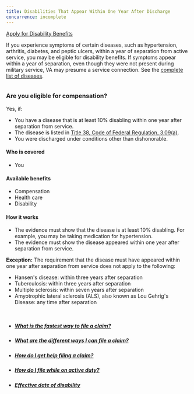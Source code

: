 ```yaml
---
title: Disabilities That Appear Within One Year After Discharge
concurrence: incomplete
---
```


<div class="main" role="main" markdown="0">
<div class="action-bar">
  <div class="row">
    <div class="small-12 columns">
      <a class="usa-button-primary" href="/disability-benefits/get/">Apply for Disability Benefits</a>
    </div>
  </div>
</div>

<div class="section one" markdown="0">
<div class="primary" markdown="0">
<div class="row" markdown="0">
<div class="small-12 columns" markdown="1">

If you experience symptoms of certain diseases, such as hypertension, arthritis, diabetes, and peptic ulcers, within a year of separation from active service, you may be eligible for disability benefits. If symptoms appear within a year of separation, even though they were not present during military service, VA may presume a service connection. See the [complete list of diseases](http://www.benefits.va.gov/warms/docs/regs/38CFR/BOOKB/PART3/S3_309.doc).

</div>

<div class="small-12 columns" markdown="0">
<div class="call-out" markdown="1">

### Are you eligible for compensation?

Yes, if:

-	You have a disease that is at least 10% disabling within one year after separation from service.
-	The disease is listed in [Title 38, Code of Federal Regulation, 3.09(a)](http://www.benefits.va.gov/warms/docs/regs/38CFR/BOOKB/PART3/S3_309.doc).
-	You were discharged under conditions other than dishonorable.

#### Who is covered

- You

#### Available benefits

-	Compensation
-	Health care
-	Disability


#### How it works

-	The evidence must show that the disease is at least 10% disabling. For example, you may be taking medication for hypertension.
-	The evidence must show the disease appeared within one year after separation from service.

**Exception:** The requirement that the disease must have appeared within one year after separation from service does not apply to the following:

-	Hansen's disease: within three years after separation
-	Tuberculosis: within three years after separation
-	Multiple sclerosis: within seven years after separation
-	Amyotrophic lateral sclerosis (ALS), also known as Lou Gehrig's Disease: any time after separation

</div>
</div>
</div>
</div>

<div class="navigation">
  <div class="row">
    <div class="small-12 columns">
      <ul class="small-block-grid-1 medium-block-grid-3 cards small">
        <li>
          <a href="/disability-benefits/get/filing/faster/">
            <h5>What is the fastest way to file a claim?</h5>
          </a>
        </li>
        <li>
          <a href="/disability-benefits/get/filing/ways/">
            <h5>What are the different ways I can file a claim?</h5>
          </a>
        </li>
        <li>
          <a href="/disability-benefits/get/filing/help/">
            <h5>How do I get help filing a claim?</h5>
          </a>
        </li>
        <li>
          <a href="/disability-benefits/get/filing/active-duty/">
            <h5>How do I file while on active duty?</h5>
          </a>
        </li>
        <li>
          <a href="/disability-benefits/claims-process/date/">
          <h5>Effective date of disability</h5>
          <span></span>
          </a>
        </li>
      </ul>
    </div>
  </div>
</div>
